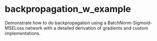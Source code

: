 # backpropagation_w_example
Demonstrate how to do backpropagation using a BatchNorm-Sigmoid-MSELoss network with a detailed derivation of gradients and custom implementations.
